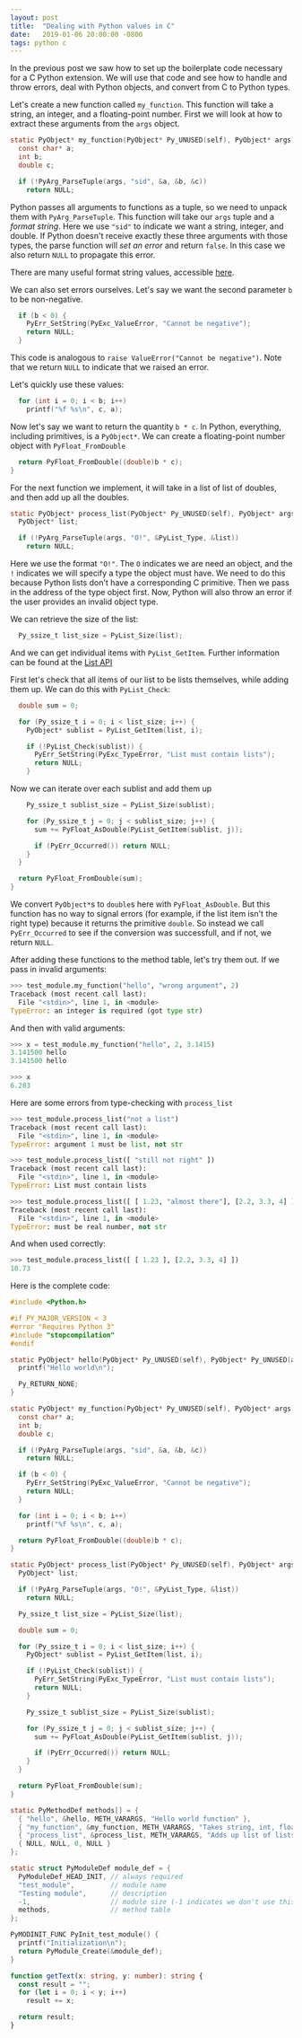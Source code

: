 ```yaml
---
layout: post
title:  "Dealing with Python values in C"
date:   2019-01-06 20:00:00 -0800
tags: python c
---
```


In the previous post we saw how to set up the boilerplate code necessary for a C
Python extension. We will use that code and see how to handle and throw errors,
deal with Python objects, and convert from C to Python types.

Let's create a new function called `my_function`. This function will take 
a string, an integer, and a floating-point number. First
we will look at how to extract these arguments from the `args` object.

```c
static PyObject* my_function(PyObject* Py_UNUSED(self), PyObject* args) {
  const char* a;
  int b;
  double c;

  if (!PyArg_ParseTuple(args, "sid", &a, &b, &c)) 
    return NULL;
```

Python passes all arguments to functions as a tuple, so we need to unpack them
with `PyArg_ParseTuple`. This function will take our `args` tuple and a _format string_.
Here we use `"sid"` to indicate we want a string, integer, and double. If Python doesn't 
receive exactly these three arguments with those types, the parse function will _set an error_
and return `false`. In this case we also return `NULL` to propagate this error. 

There are many useful format string values, accessible [here](https://docs.python.org/3/c-api/arg.html).

We can also set errors ourselves. Let's say we want the second parameter `b` to be non-negative.
```c
  if (b < 0) {
    PyErr_SetString(PyExc_ValueError, "Cannot be negative");
    return NULL;
  }
```
This code is analogous to `raise ValueError("Cannot be negative")`. Note that we return `NULL` to
indicate that we raised an error.

Let's quickly use these values:

```c
  for (int i = 0; i < b; i++)
    printf("%f %s\n", c, a);
```

Now let's say we want to return the quantity `b * c`. In Python, everything, including primitives, is a
`PyObject*`. We can create a floating-point number object with `PyFloat_FromDouble`

```c
  return PyFloat_FromDouble((double)b * c);
}
```

For the next function we implement, it will take in a list of list of doubles,
and then add up all the doubles.

```c
static PyObject* process_list(PyObject* Py_UNUSED(self), PyObject* args) {
  PyObject* list;

  if (!PyArg_ParseTuple(args, "O!", &PyList_Type, &list)) 
    return NULL;
```
Here we use the format `"O!"`. The `O` indicates we are need an object,
and the `!` indicates we will specify a type the object must have. We need
to do this because Python lists don't have a corresponding C primitive.
Then we pass in the address of the type object first. Now, Python will
also throw an error if the user provides an invalid object type.

We can retrieve the size of the list:
```c
  Py_ssize_t list_size = PyList_Size(list);
```
And we can get individual items with `PyList_GetItem`. Further information
can be found at the [List API](https://docs.python.org/3.7/c-api/list.html)

First let's check that all items of our list to be lists themselves, while adding them up.
We can do this with `PyList_Check`:
```c
  double sum = 0;

  for (Py_ssize_t i = 0; i < list_size; i++) {
    PyObject* sublist = PyList_GetItem(list, i);

    if (!PyList_Check(sublist)) {
      PyErr_SetString(PyExc_TypeError, "List must contain lists");
      return NULL;
    }
```
Now we can iterate over each sublist and add them up
```c
    Py_ssize_t sublist_size = PyList_Size(sublist);

    for (Py_ssize_t j = 0; j < sublist_size; j++) {
      sum += PyFloat_AsDouble(PyList_GetItem(sublist, j));

      if (PyErr_Occurred()) return NULL;
    }
  }

  return PyFloat_FromDouble(sum);
}
```

We convert `PyObject*`s to `double`s here with `PyFloat_AsDouble`. But this function has no way
to signal errors (for example, if the list item isn't the right type) because it returns the
primitive `double`.
So instead we call `PyErr_Occurred` to see if the conversion was successfull, and if not, we return `NULL`.

After adding these functions to the method table, let's try them out. If we pass in invalid arguments:
```python
>>> test_module.my_function("hello", "wrong argument", 2)
Traceback (most recent call last):
  File "<stdin>", line 1, in <module>
TypeError: an integer is required (got type str)
```
And then with valid arguments:
```python
>>> x = test_module.my_function("hello", 2, 3.1415)
3.141500 hello
3.141500 hello

>>> x
6.283
```

Here are some errors from type-checking with `process_list`
```python
>>> test_module.process_list("not a list")
Traceback (most recent call last):
  File "<stdin>", line 1, in <module>
TypeError: argument 1 must be list, not str

>>> test_module.process_list([ "still not right" ])
Traceback (most recent call last):
  File "<stdin>", line 1, in <module>
TypeError: List must contain lists

>>> test_module.process_list([ [ 1.23, "almost there"], [2.2, 3.3, 4] ])
Traceback (most recent call last):
  File "<stdin>", line 1, in <module>
TypeError: must be real number, not str
```

And when used correctly:
```python
>>> test_module.process_list([ [ 1.23 ], [2.2, 3.3, 4] ])
10.73
```

Here is the complete code:
```c
#include <Python.h>

#if PY_MAJOR_VERSION < 3
#error "Requires Python 3"
#include "stopcompilation"
#endif

static PyObject* hello(PyObject* Py_UNUSED(self), PyObject* Py_UNUSED(args)) {
  printf("Hello world\n");

  Py_RETURN_NONE;
}

static PyObject* my_function(PyObject* Py_UNUSED(self), PyObject* args) {
  const char* a;
  int b;
  double c;

  if (!PyArg_ParseTuple(args, "sid", &a, &b, &c))
    return NULL;

  if (b < 0) {
    PyErr_SetString(PyExc_ValueError, "Cannot be negative");
    return NULL;
  }

  for (int i = 0; i < b; i++)
    printf("%f %s\n", c, a);

  return PyFloat_FromDouble((double)b * c);
}

static PyObject* process_list(PyObject* Py_UNUSED(self), PyObject* args) {
  PyObject* list;

  if (!PyArg_ParseTuple(args, "O!", &PyList_Type, &list))
    return NULL;

  Py_ssize_t list_size = PyList_Size(list);

  double sum = 0;

  for (Py_ssize_t i = 0; i < list_size; i++) {
    PyObject* sublist = PyList_GetItem(list, i);

    if (!PyList_Check(sublist)) {
      PyErr_SetString(PyExc_TypeError, "List must contain lists");
      return NULL;
    }

    Py_ssize_t sublist_size = PyList_Size(sublist);

    for (Py_ssize_t j = 0; j < sublist_size; j++) {
      sum += PyFloat_AsDouble(PyList_GetItem(sublist, j));

      if (PyErr_Occurred()) return NULL;
    }
  }

  return PyFloat_FromDouble(sum);
}

static PyMethodDef methods[] = {
  { "hello", &hello, METH_VARARGS, "Hello world function" },
  { "my_function", &my_function, METH_VARARGS, "Takes string, int, float"},
  { "process_list", &process_list, METH_VARARGS, "Adds up list of lists of doubles" },
  { NULL, NULL, 0, NULL }
};

static struct PyModuleDef module_def = {
  PyModuleDef_HEAD_INIT, // always required
  "test_module",         // module name
  "Testing module",      // description
  -1,                    // module size (-1 indicates we don't use this feature)
  methods,               // method table
};

PyMODINIT_FUNC PyInit_test_module() {
  printf("Initialization\n");
  return PyModule_Create(&module_def);
}
```

```typescript
function getText(x: string, y: number): string {
  const result = "";
  for (let i = 0; i < y; i++) 
    result += x;

  return result;
}
```

